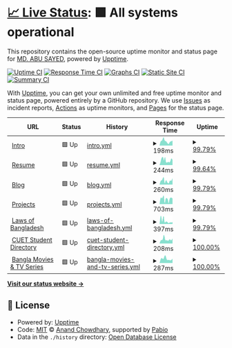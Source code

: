 # [📈 Live Status](https://status.sayed.app): <!--live status--> **🟩 All systems operational**

This repository contains the open-source uptime monitor and status page for [MD. ABU SAYED](https://sayed.page), powered by [Upptime](https://github.com/upptime/upptime).

[![Uptime CI](https://github.com/abusayed0206/status/workflows/Uptime%20CI/badge.svg)](https://github.com/abusayed0206/status/actions?query=workflow%3A%22Uptime+CI%22)
[![Response Time CI](https://github.com/abusayed0206/status/workflows/Response%20Time%20CI/badge.svg)](https://github.com/abusayed0206/status/actions?query=workflow%3A%22Response+Time+CI%22)
[![Graphs CI](https://github.com/abusayed0206/status/workflows/Graphs%20CI/badge.svg)](https://github.com/abusayed0206/status/actions?query=workflow%3A%22Graphs+CI%22)
[![Static Site CI](https://github.com/abusayed0206/status/workflows/Static%20Site%20CI/badge.svg)](https://github.com/abusayed0206/status/actions?query=workflow%3A%22Static+Site+CI%22)
[![Summary CI](https://github.com/abusayed0206/status/workflows/Summary%20CI/badge.svg)](https://github.com/abusayed0206/status/actions?query=workflow%3A%22Summary+CI%22)

With [Upptime](https://upptime.js.org), you can get your own unlimited and free uptime monitor and status page, powered entirely by a GitHub repository. We use [Issues](https://github.com/abusayed0206/status/issues) as incident reports, [Actions](https://github.com/abusayed0206/status/actions) as uptime monitors, and [Pages](https://status.sayed.app) for the status page.

<!--start: status pages-->
<!-- This summary is generated by Upptime (https://github.com/upptime/upptime) -->
<!-- Do not edit this manually, your changes will be overwritten -->
<!-- prettier-ignore -->
| URL | Status | History | Response Time | Uptime |
| --- | ------ | ------- | ------------- | ------ |
| <img alt="" src="https://icons.duckduckgo.com/ip3/sayed.page.ico" height="13"> [Intro](https://sayed.page) | 🟩 Up | [intro.yml](https://github.com/abusayed0206/status/commits/HEAD/history/intro.yml) | <details><summary><img alt="Response time graph" src="./graphs/intro/response-time-week.png" height="20"> 198ms</summary><br><a href="https://status.sayed.app/history/intro"><img alt="Response time 263" src="https://img.shields.io/endpoint?url=https%3A%2F%2Fraw.githubusercontent.com%2Fabusayed0206%2Fstatus%2FHEAD%2Fapi%2Fintro%2Fresponse-time.json"></a><br><a href="https://status.sayed.app/history/intro"><img alt="24-hour response time 224" src="https://img.shields.io/endpoint?url=https%3A%2F%2Fraw.githubusercontent.com%2Fabusayed0206%2Fstatus%2FHEAD%2Fapi%2Fintro%2Fresponse-time-day.json"></a><br><a href="https://status.sayed.app/history/intro"><img alt="7-day response time 198" src="https://img.shields.io/endpoint?url=https%3A%2F%2Fraw.githubusercontent.com%2Fabusayed0206%2Fstatus%2FHEAD%2Fapi%2Fintro%2Fresponse-time-week.json"></a><br><a href="https://status.sayed.app/history/intro"><img alt="30-day response time 282" src="https://img.shields.io/endpoint?url=https%3A%2F%2Fraw.githubusercontent.com%2Fabusayed0206%2Fstatus%2FHEAD%2Fapi%2Fintro%2Fresponse-time-month.json"></a><br><a href="https://status.sayed.app/history/intro"><img alt="1-year response time 263" src="https://img.shields.io/endpoint?url=https%3A%2F%2Fraw.githubusercontent.com%2Fabusayed0206%2Fstatus%2FHEAD%2Fapi%2Fintro%2Fresponse-time-year.json"></a></details> | <details><summary><a href="https://status.sayed.app/history/intro">99.79%</a></summary><a href="https://status.sayed.app/history/intro"><img alt="All-time uptime 99.84%" src="https://img.shields.io/endpoint?url=https%3A%2F%2Fraw.githubusercontent.com%2Fabusayed0206%2Fstatus%2FHEAD%2Fapi%2Fintro%2Fuptime.json"></a><br><a href="https://status.sayed.app/history/intro"><img alt="24-hour uptime 100.00%" src="https://img.shields.io/endpoint?url=https%3A%2F%2Fraw.githubusercontent.com%2Fabusayed0206%2Fstatus%2FHEAD%2Fapi%2Fintro%2Fuptime-day.json"></a><br><a href="https://status.sayed.app/history/intro"><img alt="7-day uptime 99.79%" src="https://img.shields.io/endpoint?url=https%3A%2F%2Fraw.githubusercontent.com%2Fabusayed0206%2Fstatus%2FHEAD%2Fapi%2Fintro%2Fuptime-week.json"></a><br><a href="https://status.sayed.app/history/intro"><img alt="30-day uptime 99.75%" src="https://img.shields.io/endpoint?url=https%3A%2F%2Fraw.githubusercontent.com%2Fabusayed0206%2Fstatus%2FHEAD%2Fapi%2Fintro%2Fuptime-month.json"></a><br><a href="https://status.sayed.app/history/intro"><img alt="1-year uptime 99.84%" src="https://img.shields.io/endpoint?url=https%3A%2F%2Fraw.githubusercontent.com%2Fabusayed0206%2Fstatus%2FHEAD%2Fapi%2Fintro%2Fuptime-year.json"></a></details>
| <img alt="" src="https://icons.duckduckgo.com/ip3/abusayed.dev.ico" height="13"> [Resume](https://abusayed.dev) | 🟩 Up | [resume.yml](https://github.com/abusayed0206/status/commits/HEAD/history/resume.yml) | <details><summary><img alt="Response time graph" src="./graphs/resume/response-time-week.png" height="20"> 244ms</summary><br><a href="https://status.sayed.app/history/resume"><img alt="Response time 254" src="https://img.shields.io/endpoint?url=https%3A%2F%2Fraw.githubusercontent.com%2Fabusayed0206%2Fstatus%2FHEAD%2Fapi%2Fresume%2Fresponse-time.json"></a><br><a href="https://status.sayed.app/history/resume"><img alt="24-hour response time 258" src="https://img.shields.io/endpoint?url=https%3A%2F%2Fraw.githubusercontent.com%2Fabusayed0206%2Fstatus%2FHEAD%2Fapi%2Fresume%2Fresponse-time-day.json"></a><br><a href="https://status.sayed.app/history/resume"><img alt="7-day response time 244" src="https://img.shields.io/endpoint?url=https%3A%2F%2Fraw.githubusercontent.com%2Fabusayed0206%2Fstatus%2FHEAD%2Fapi%2Fresume%2Fresponse-time-week.json"></a><br><a href="https://status.sayed.app/history/resume"><img alt="30-day response time 289" src="https://img.shields.io/endpoint?url=https%3A%2F%2Fraw.githubusercontent.com%2Fabusayed0206%2Fstatus%2FHEAD%2Fapi%2Fresume%2Fresponse-time-month.json"></a><br><a href="https://status.sayed.app/history/resume"><img alt="1-year response time 254" src="https://img.shields.io/endpoint?url=https%3A%2F%2Fraw.githubusercontent.com%2Fabusayed0206%2Fstatus%2FHEAD%2Fapi%2Fresume%2Fresponse-time-year.json"></a></details> | <details><summary><a href="https://status.sayed.app/history/resume">99.64%</a></summary><a href="https://status.sayed.app/history/resume"><img alt="All-time uptime 99.82%" src="https://img.shields.io/endpoint?url=https%3A%2F%2Fraw.githubusercontent.com%2Fabusayed0206%2Fstatus%2FHEAD%2Fapi%2Fresume%2Fuptime.json"></a><br><a href="https://status.sayed.app/history/resume"><img alt="24-hour uptime 100.00%" src="https://img.shields.io/endpoint?url=https%3A%2F%2Fraw.githubusercontent.com%2Fabusayed0206%2Fstatus%2FHEAD%2Fapi%2Fresume%2Fuptime-day.json"></a><br><a href="https://status.sayed.app/history/resume"><img alt="7-day uptime 99.64%" src="https://img.shields.io/endpoint?url=https%3A%2F%2Fraw.githubusercontent.com%2Fabusayed0206%2Fstatus%2FHEAD%2Fapi%2Fresume%2Fuptime-week.json"></a><br><a href="https://status.sayed.app/history/resume"><img alt="30-day uptime 99.72%" src="https://img.shields.io/endpoint?url=https%3A%2F%2Fraw.githubusercontent.com%2Fabusayed0206%2Fstatus%2FHEAD%2Fapi%2Fresume%2Fuptime-month.json"></a><br><a href="https://status.sayed.app/history/resume"><img alt="1-year uptime 99.82%" src="https://img.shields.io/endpoint?url=https%3A%2F%2Fraw.githubusercontent.com%2Fabusayed0206%2Fstatus%2FHEAD%2Fapi%2Fresume%2Fuptime-year.json"></a></details>
| <img alt="" src="https://icons.duckduckgo.com/ip3/blog.abusayed.dev.ico" height="13"> [Blog](https://blog.abusayed.dev/) | 🟩 Up | [blog.yml](https://github.com/abusayed0206/status/commits/HEAD/history/blog.yml) | <details><summary><img alt="Response time graph" src="./graphs/blog/response-time-week.png" height="20"> 260ms</summary><br><a href="https://status.sayed.app/history/blog"><img alt="Response time 385" src="https://img.shields.io/endpoint?url=https%3A%2F%2Fraw.githubusercontent.com%2Fabusayed0206%2Fstatus%2FHEAD%2Fapi%2Fblog%2Fresponse-time.json"></a><br><a href="https://status.sayed.app/history/blog"><img alt="24-hour response time 424" src="https://img.shields.io/endpoint?url=https%3A%2F%2Fraw.githubusercontent.com%2Fabusayed0206%2Fstatus%2FHEAD%2Fapi%2Fblog%2Fresponse-time-day.json"></a><br><a href="https://status.sayed.app/history/blog"><img alt="7-day response time 260" src="https://img.shields.io/endpoint?url=https%3A%2F%2Fraw.githubusercontent.com%2Fabusayed0206%2Fstatus%2FHEAD%2Fapi%2Fblog%2Fresponse-time-week.json"></a><br><a href="https://status.sayed.app/history/blog"><img alt="30-day response time 468" src="https://img.shields.io/endpoint?url=https%3A%2F%2Fraw.githubusercontent.com%2Fabusayed0206%2Fstatus%2FHEAD%2Fapi%2Fblog%2Fresponse-time-month.json"></a><br><a href="https://status.sayed.app/history/blog"><img alt="1-year response time 385" src="https://img.shields.io/endpoint?url=https%3A%2F%2Fraw.githubusercontent.com%2Fabusayed0206%2Fstatus%2FHEAD%2Fapi%2Fblog%2Fresponse-time-year.json"></a></details> | <details><summary><a href="https://status.sayed.app/history/blog">99.79%</a></summary><a href="https://status.sayed.app/history/blog"><img alt="All-time uptime 99.82%" src="https://img.shields.io/endpoint?url=https%3A%2F%2Fraw.githubusercontent.com%2Fabusayed0206%2Fstatus%2FHEAD%2Fapi%2Fblog%2Fuptime.json"></a><br><a href="https://status.sayed.app/history/blog"><img alt="24-hour uptime 100.00%" src="https://img.shields.io/endpoint?url=https%3A%2F%2Fraw.githubusercontent.com%2Fabusayed0206%2Fstatus%2FHEAD%2Fapi%2Fblog%2Fuptime-day.json"></a><br><a href="https://status.sayed.app/history/blog"><img alt="7-day uptime 99.79%" src="https://img.shields.io/endpoint?url=https%3A%2F%2Fraw.githubusercontent.com%2Fabusayed0206%2Fstatus%2FHEAD%2Fapi%2Fblog%2Fuptime-week.json"></a><br><a href="https://status.sayed.app/history/blog"><img alt="30-day uptime 99.71%" src="https://img.shields.io/endpoint?url=https%3A%2F%2Fraw.githubusercontent.com%2Fabusayed0206%2Fstatus%2FHEAD%2Fapi%2Fblog%2Fuptime-month.json"></a><br><a href="https://status.sayed.app/history/blog"><img alt="1-year uptime 99.82%" src="https://img.shields.io/endpoint?url=https%3A%2F%2Fraw.githubusercontent.com%2Fabusayed0206%2Fstatus%2FHEAD%2Fapi%2Fblog%2Fuptime-year.json"></a></details>
| <img alt="" src="https://icons.duckduckgo.com/ip3/sayed.app.ico" height="13"> [Projects](https://sayed.app) | 🟩 Up | [projects.yml](https://github.com/abusayed0206/status/commits/HEAD/history/projects.yml) | <details><summary><img alt="Response time graph" src="./graphs/projects/response-time-week.png" height="20"> 703ms</summary><br><a href="https://status.sayed.app/history/projects"><img alt="Response time 783" src="https://img.shields.io/endpoint?url=https%3A%2F%2Fraw.githubusercontent.com%2Fabusayed0206%2Fstatus%2FHEAD%2Fapi%2Fprojects%2Fresponse-time.json"></a><br><a href="https://status.sayed.app/history/projects"><img alt="24-hour response time 763" src="https://img.shields.io/endpoint?url=https%3A%2F%2Fraw.githubusercontent.com%2Fabusayed0206%2Fstatus%2FHEAD%2Fapi%2Fprojects%2Fresponse-time-day.json"></a><br><a href="https://status.sayed.app/history/projects"><img alt="7-day response time 703" src="https://img.shields.io/endpoint?url=https%3A%2F%2Fraw.githubusercontent.com%2Fabusayed0206%2Fstatus%2FHEAD%2Fapi%2Fprojects%2Fresponse-time-week.json"></a><br><a href="https://status.sayed.app/history/projects"><img alt="30-day response time 813" src="https://img.shields.io/endpoint?url=https%3A%2F%2Fraw.githubusercontent.com%2Fabusayed0206%2Fstatus%2FHEAD%2Fapi%2Fprojects%2Fresponse-time-month.json"></a><br><a href="https://status.sayed.app/history/projects"><img alt="1-year response time 783" src="https://img.shields.io/endpoint?url=https%3A%2F%2Fraw.githubusercontent.com%2Fabusayed0206%2Fstatus%2FHEAD%2Fapi%2Fprojects%2Fresponse-time-year.json"></a></details> | <details><summary><a href="https://status.sayed.app/history/projects">99.79%</a></summary><a href="https://status.sayed.app/history/projects"><img alt="All-time uptime 99.84%" src="https://img.shields.io/endpoint?url=https%3A%2F%2Fraw.githubusercontent.com%2Fabusayed0206%2Fstatus%2FHEAD%2Fapi%2Fprojects%2Fuptime.json"></a><br><a href="https://status.sayed.app/history/projects"><img alt="24-hour uptime 100.00%" src="https://img.shields.io/endpoint?url=https%3A%2F%2Fraw.githubusercontent.com%2Fabusayed0206%2Fstatus%2FHEAD%2Fapi%2Fprojects%2Fuptime-day.json"></a><br><a href="https://status.sayed.app/history/projects"><img alt="7-day uptime 99.79%" src="https://img.shields.io/endpoint?url=https%3A%2F%2Fraw.githubusercontent.com%2Fabusayed0206%2Fstatus%2FHEAD%2Fapi%2Fprojects%2Fuptime-week.json"></a><br><a href="https://status.sayed.app/history/projects"><img alt="30-day uptime 99.75%" src="https://img.shields.io/endpoint?url=https%3A%2F%2Fraw.githubusercontent.com%2Fabusayed0206%2Fstatus%2FHEAD%2Fapi%2Fprojects%2Fuptime-month.json"></a><br><a href="https://status.sayed.app/history/projects"><img alt="1-year uptime 99.84%" src="https://img.shields.io/endpoint?url=https%3A%2F%2Fraw.githubusercontent.com%2Fabusayed0206%2Fstatus%2FHEAD%2Fapi%2Fprojects%2Fuptime-year.json"></a></details>
| <img alt="" src="https://icons.duckduckgo.com/ip3/laws.sayed.app.ico" height="13"> [Laws of Bangladesh](https://laws.sayed.app) | 🟩 Up | [laws-of-bangladesh.yml](https://github.com/abusayed0206/status/commits/HEAD/history/laws-of-bangladesh.yml) | <details><summary><img alt="Response time graph" src="./graphs/laws-of-bangladesh/response-time-week.png" height="20"> 397ms</summary><br><a href="https://status.sayed.app/history/laws-of-bangladesh"><img alt="Response time 681" src="https://img.shields.io/endpoint?url=https%3A%2F%2Fraw.githubusercontent.com%2Fabusayed0206%2Fstatus%2FHEAD%2Fapi%2Flaws-of-bangladesh%2Fresponse-time.json"></a><br><a href="https://status.sayed.app/history/laws-of-bangladesh"><img alt="24-hour response time 248" src="https://img.shields.io/endpoint?url=https%3A%2F%2Fraw.githubusercontent.com%2Fabusayed0206%2Fstatus%2FHEAD%2Fapi%2Flaws-of-bangladesh%2Fresponse-time-day.json"></a><br><a href="https://status.sayed.app/history/laws-of-bangladesh"><img alt="7-day response time 397" src="https://img.shields.io/endpoint?url=https%3A%2F%2Fraw.githubusercontent.com%2Fabusayed0206%2Fstatus%2FHEAD%2Fapi%2Flaws-of-bangladesh%2Fresponse-time-week.json"></a><br><a href="https://status.sayed.app/history/laws-of-bangladesh"><img alt="30-day response time 490" src="https://img.shields.io/endpoint?url=https%3A%2F%2Fraw.githubusercontent.com%2Fabusayed0206%2Fstatus%2FHEAD%2Fapi%2Flaws-of-bangladesh%2Fresponse-time-month.json"></a><br><a href="https://status.sayed.app/history/laws-of-bangladesh"><img alt="1-year response time 681" src="https://img.shields.io/endpoint?url=https%3A%2F%2Fraw.githubusercontent.com%2Fabusayed0206%2Fstatus%2FHEAD%2Fapi%2Flaws-of-bangladesh%2Fresponse-time-year.json"></a></details> | <details><summary><a href="https://status.sayed.app/history/laws-of-bangladesh">99.79%</a></summary><a href="https://status.sayed.app/history/laws-of-bangladesh"><img alt="All-time uptime 99.84%" src="https://img.shields.io/endpoint?url=https%3A%2F%2Fraw.githubusercontent.com%2Fabusayed0206%2Fstatus%2FHEAD%2Fapi%2Flaws-of-bangladesh%2Fuptime.json"></a><br><a href="https://status.sayed.app/history/laws-of-bangladesh"><img alt="24-hour uptime 100.00%" src="https://img.shields.io/endpoint?url=https%3A%2F%2Fraw.githubusercontent.com%2Fabusayed0206%2Fstatus%2FHEAD%2Fapi%2Flaws-of-bangladesh%2Fuptime-day.json"></a><br><a href="https://status.sayed.app/history/laws-of-bangladesh"><img alt="7-day uptime 99.79%" src="https://img.shields.io/endpoint?url=https%3A%2F%2Fraw.githubusercontent.com%2Fabusayed0206%2Fstatus%2FHEAD%2Fapi%2Flaws-of-bangladesh%2Fuptime-week.json"></a><br><a href="https://status.sayed.app/history/laws-of-bangladesh"><img alt="30-day uptime 99.75%" src="https://img.shields.io/endpoint?url=https%3A%2F%2Fraw.githubusercontent.com%2Fabusayed0206%2Fstatus%2FHEAD%2Fapi%2Flaws-of-bangladesh%2Fuptime-month.json"></a><br><a href="https://status.sayed.app/history/laws-of-bangladesh"><img alt="1-year uptime 99.84%" src="https://img.shields.io/endpoint?url=https%3A%2F%2Fraw.githubusercontent.com%2Fabusayed0206%2Fstatus%2FHEAD%2Fapi%2Flaws-of-bangladesh%2Fuptime-year.json"></a></details>
| <img alt="" src="https://icons.duckduckgo.com/ip3/cuet.sayed.app.ico" height="13"> [CUET Student Directory](https://cuet.sayed.app) | 🟩 Up | [cuet-student-directory.yml](https://github.com/abusayed0206/status/commits/HEAD/history/cuet-student-directory.yml) | <details><summary><img alt="Response time graph" src="./graphs/cuet-student-directory/response-time-week.png" height="20"> 208ms</summary><br><a href="https://status.sayed.app/history/cuet-student-directory"><img alt="Response time 323" src="https://img.shields.io/endpoint?url=https%3A%2F%2Fraw.githubusercontent.com%2Fabusayed0206%2Fstatus%2FHEAD%2Fapi%2Fcuet-student-directory%2Fresponse-time.json"></a><br><a href="https://status.sayed.app/history/cuet-student-directory"><img alt="24-hour response time 251" src="https://img.shields.io/endpoint?url=https%3A%2F%2Fraw.githubusercontent.com%2Fabusayed0206%2Fstatus%2FHEAD%2Fapi%2Fcuet-student-directory%2Fresponse-time-day.json"></a><br><a href="https://status.sayed.app/history/cuet-student-directory"><img alt="7-day response time 208" src="https://img.shields.io/endpoint?url=https%3A%2F%2Fraw.githubusercontent.com%2Fabusayed0206%2Fstatus%2FHEAD%2Fapi%2Fcuet-student-directory%2Fresponse-time-week.json"></a><br><a href="https://status.sayed.app/history/cuet-student-directory"><img alt="30-day response time 254" src="https://img.shields.io/endpoint?url=https%3A%2F%2Fraw.githubusercontent.com%2Fabusayed0206%2Fstatus%2FHEAD%2Fapi%2Fcuet-student-directory%2Fresponse-time-month.json"></a><br><a href="https://status.sayed.app/history/cuet-student-directory"><img alt="1-year response time 323" src="https://img.shields.io/endpoint?url=https%3A%2F%2Fraw.githubusercontent.com%2Fabusayed0206%2Fstatus%2FHEAD%2Fapi%2Fcuet-student-directory%2Fresponse-time-year.json"></a></details> | <details><summary><a href="https://status.sayed.app/history/cuet-student-directory">100.00%</a></summary><a href="https://status.sayed.app/history/cuet-student-directory"><img alt="All-time uptime 99.85%" src="https://img.shields.io/endpoint?url=https%3A%2F%2Fraw.githubusercontent.com%2Fabusayed0206%2Fstatus%2FHEAD%2Fapi%2Fcuet-student-directory%2Fuptime.json"></a><br><a href="https://status.sayed.app/history/cuet-student-directory"><img alt="24-hour uptime 100.00%" src="https://img.shields.io/endpoint?url=https%3A%2F%2Fraw.githubusercontent.com%2Fabusayed0206%2Fstatus%2FHEAD%2Fapi%2Fcuet-student-directory%2Fuptime-day.json"></a><br><a href="https://status.sayed.app/history/cuet-student-directory"><img alt="7-day uptime 100.00%" src="https://img.shields.io/endpoint?url=https%3A%2F%2Fraw.githubusercontent.com%2Fabusayed0206%2Fstatus%2FHEAD%2Fapi%2Fcuet-student-directory%2Fuptime-week.json"></a><br><a href="https://status.sayed.app/history/cuet-student-directory"><img alt="30-day uptime 99.76%" src="https://img.shields.io/endpoint?url=https%3A%2F%2Fraw.githubusercontent.com%2Fabusayed0206%2Fstatus%2FHEAD%2Fapi%2Fcuet-student-directory%2Fuptime-month.json"></a><br><a href="https://status.sayed.app/history/cuet-student-directory"><img alt="1-year uptime 99.85%" src="https://img.shields.io/endpoint?url=https%3A%2F%2Fraw.githubusercontent.com%2Fabusayed0206%2Fstatus%2FHEAD%2Fapi%2Fcuet-student-directory%2Fuptime-year.json"></a></details>
| <img alt="" src="https://icons.duckduckgo.com/ip3/movies.sayed.app.ico" height="13"> [Bangla Movies & TV Series](https://movies.sayed.app) | 🟩 Up | [bangla-movies-and-tv-series.yml](https://github.com/abusayed0206/status/commits/HEAD/history/bangla-movies-and-tv-series.yml) | <details><summary><img alt="Response time graph" src="./graphs/bangla-movies-and-tv-series/response-time-week.png" height="20"> 287ms</summary><br><a href="https://status.sayed.app/history/bangla-movies-and-tv-series"><img alt="Response time 302" src="https://img.shields.io/endpoint?url=https%3A%2F%2Fraw.githubusercontent.com%2Fabusayed0206%2Fstatus%2FHEAD%2Fapi%2Fbangla-movies-and-tv-series%2Fresponse-time.json"></a><br><a href="https://status.sayed.app/history/bangla-movies-and-tv-series"><img alt="24-hour response time 285" src="https://img.shields.io/endpoint?url=https%3A%2F%2Fraw.githubusercontent.com%2Fabusayed0206%2Fstatus%2FHEAD%2Fapi%2Fbangla-movies-and-tv-series%2Fresponse-time-day.json"></a><br><a href="https://status.sayed.app/history/bangla-movies-and-tv-series"><img alt="7-day response time 287" src="https://img.shields.io/endpoint?url=https%3A%2F%2Fraw.githubusercontent.com%2Fabusayed0206%2Fstatus%2FHEAD%2Fapi%2Fbangla-movies-and-tv-series%2Fresponse-time-week.json"></a><br><a href="https://status.sayed.app/history/bangla-movies-and-tv-series"><img alt="30-day response time 313" src="https://img.shields.io/endpoint?url=https%3A%2F%2Fraw.githubusercontent.com%2Fabusayed0206%2Fstatus%2FHEAD%2Fapi%2Fbangla-movies-and-tv-series%2Fresponse-time-month.json"></a><br><a href="https://status.sayed.app/history/bangla-movies-and-tv-series"><img alt="1-year response time 302" src="https://img.shields.io/endpoint?url=https%3A%2F%2Fraw.githubusercontent.com%2Fabusayed0206%2Fstatus%2FHEAD%2Fapi%2Fbangla-movies-and-tv-series%2Fresponse-time-year.json"></a></details> | <details><summary><a href="https://status.sayed.app/history/bangla-movies-and-tv-series">100.00%</a></summary><a href="https://status.sayed.app/history/bangla-movies-and-tv-series"><img alt="All-time uptime 99.88%" src="https://img.shields.io/endpoint?url=https%3A%2F%2Fraw.githubusercontent.com%2Fabusayed0206%2Fstatus%2FHEAD%2Fapi%2Fbangla-movies-and-tv-series%2Fuptime.json"></a><br><a href="https://status.sayed.app/history/bangla-movies-and-tv-series"><img alt="24-hour uptime 100.00%" src="https://img.shields.io/endpoint?url=https%3A%2F%2Fraw.githubusercontent.com%2Fabusayed0206%2Fstatus%2FHEAD%2Fapi%2Fbangla-movies-and-tv-series%2Fuptime-day.json"></a><br><a href="https://status.sayed.app/history/bangla-movies-and-tv-series"><img alt="7-day uptime 100.00%" src="https://img.shields.io/endpoint?url=https%3A%2F%2Fraw.githubusercontent.com%2Fabusayed0206%2Fstatus%2FHEAD%2Fapi%2Fbangla-movies-and-tv-series%2Fuptime-week.json"></a><br><a href="https://status.sayed.app/history/bangla-movies-and-tv-series"><img alt="30-day uptime 100.00%" src="https://img.shields.io/endpoint?url=https%3A%2F%2Fraw.githubusercontent.com%2Fabusayed0206%2Fstatus%2FHEAD%2Fapi%2Fbangla-movies-and-tv-series%2Fuptime-month.json"></a><br><a href="https://status.sayed.app/history/bangla-movies-and-tv-series"><img alt="1-year uptime 99.88%" src="https://img.shields.io/endpoint?url=https%3A%2F%2Fraw.githubusercontent.com%2Fabusayed0206%2Fstatus%2FHEAD%2Fapi%2Fbangla-movies-and-tv-series%2Fuptime-year.json"></a></details>

<!--end: status pages-->

[**Visit our status website →**](https://status.sayed.app)

## 📄 License

- Powered by: [Upptime](https://github.com/upptime/upptime)
- Code: [MIT](./LICENSE) © [Anand Chowdhary](https://anandchowdhary.com), supported by [Pabio](https://pabio.com)
- Data in the `./history` directory: [Open Database License](https://opendatacommons.org/licenses/odbl/1-0/)
